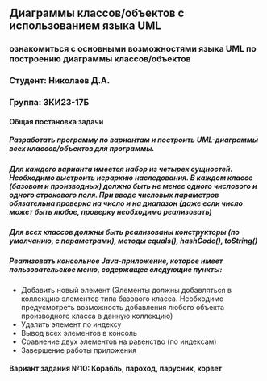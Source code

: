 ## Диаграммы классов/объектов с использованием языка UML
### ознакомиться с основными возможностями языка UML по построению диаграммы классов/объектов
### Студент: Николаев Д.А.
### Группа: ЗКИ23-17Б
#### Общая постановка задачи
##### Разработать программу по вариантам и построить UML-диаграммы всех классов/объектов для программы.
##### Для каждого варианта имеется набор из четырех сущностей. Необходимо выстроить иерархию наследования. В каждом классе (базовом и производных) должно быть  не менее одного числового и одного строкового поля. При вводе числовых параметров обязательна проверка на число и на диапазон (даже если число может быть любое, проверку необходимо реализовать)
##### Для всех классов должны быть реализованы конструкторы (по умолчанию, с параметрами), методы equals(), hashCode(), toString()
##### Реализовать консольное Java-приложение, которое имеет пользовательское меню, содержащее следующие пункты:
- Добавить новый элемент (Элементы должны добавляться в коллекцию элементов типа базового класса. Необходимо предусмотреть возможность добавления любого объекта производного класса в данную коллекцию)
- Удалить элемент по индексу
- Вывод всех элементов в консоль
- Сравнение двух элементов на равенство (по индексам)
- Завершение работы приложения

#### Вариант задания №10: Корабль, пароход, парусник, корвет